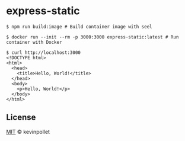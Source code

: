 # express-static

```shell
$ npm run build:image # Build container image with seel

$ docker run --init --rm -p 3000:3000 express-static:latest # Run container with Docker

$ curl http://localhost:3000
<!DOCTYPE html>
<html>
  <head>
    <title>Hello, World!</title>
  </head>
  <body>
    <p>Hello, World!</p>
  </body>
</html>
```

## License

[MIT](../../LICENSE.md) © kevinpollet
